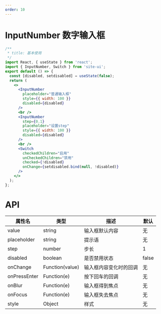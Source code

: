 ```yaml
---
order: 10
---
```


# InputNumber 数字输入框

```jsx
/**
 * title: 基本使用
 */
import React, { useState } from 'react';
import { InputNumber, Switch } from 'site-ui';
export default () => {
  const [disabled, setdisabled] = useState(false);
  return (
    <>
      <InputNumber
        placeholder="普通输入框"
        style={{ width: 100 }}
        disabled={disabled}
      />
      <br />
      <InputNumber
        step={0.1}
        placeholder="设置step"
        style={{ width: 100 }}
        disabled={disabled}
      />
      <br />
      <Switch
        checkedChildren="启用"
        unCheckedChildren="禁用"
        checked={!disabled}
        onChange={setdisabled.bind(null, !disabled)}
      />
    </>
  );
};
```

# API

| **属性名**   | **类型**        | **描述**               | **默认** |
| ------------ | --------------- | ---------------------- | -------- |
| value        | string          | 输入框默认内容         | 无       |
| placeholder  | string          | 提示语                 | 无       |
| step         | number          | 步长                   | 1        |
| disabled     | boolean         | 是否禁用状态           | false    |
| onChange     | Function(value) | 输入框内容变化时的回调 | 无       |
| onPressEnter | Function(e)     | 按下回车的回调         | 无       |
| onBlur       | Function(e)     | 输入框得到焦点         | 无       |
| onFocus      | Function(e)     | 输入框失去焦点         | 无       |
| style        | Object          | 样式                   | 无       |
